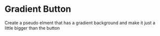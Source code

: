 # Gradient Button
Create a pseudo elment that has a gradient background and make it just a little bigger than the button
